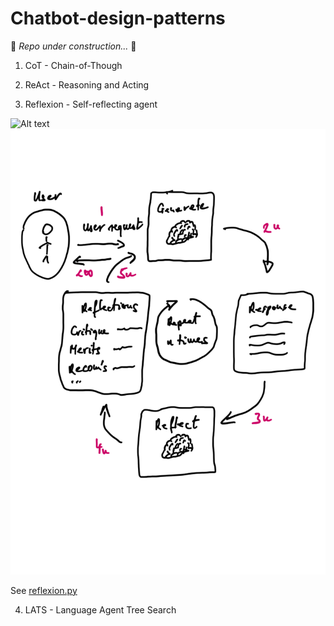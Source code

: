 # Chatbot-design-patterns

🚧 *Repo under construction...* 🦺


1. CoT - Chain-of-Though

2. ReAct - Reasoning and Acting

3. Reflexion - Self-reflecting agent

![Alt text](Reflection)
<img src="./assets/reflection.svg">

See [reflexion.py](https://github.com/szalmaf/Chatbot-design-patterns/blob/main/reflexion.py)

4. LATS - Language Agent Tree Search


